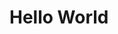 <!DOCTYPE html>
<html lang="en">
<head>
    

</head>
<body>
<h1> Hello World</h1>



</body>



</html>